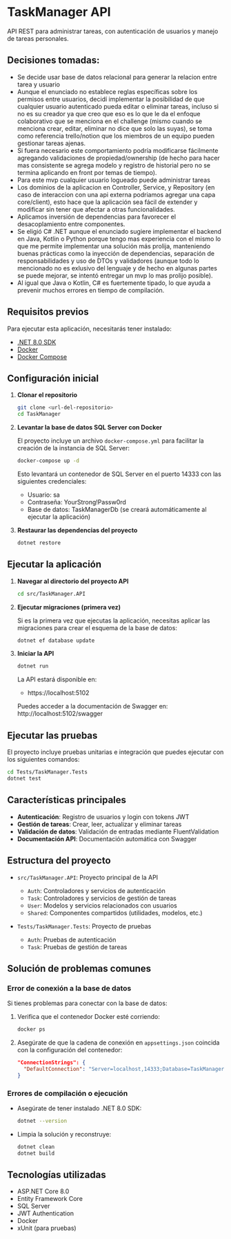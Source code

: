 # TaskManager API

API REST para administrar tareas, con autenticación de usuarios y manejo de tareas personales.

## Decisiones tomadas:
- Se decide usar base de datos relacional para generar la relacion entre tarea y usuario
- Aunque el enunciado no establece reglas específicas sobre los permisos entre usuarios, decidí implementar la posibilidad de que cualquier usuario autenticado pueda editar o eliminar tareas, incluso si no es su creador ya que creo que eso es lo que le da el enfoque colaborativo que se menciona en el challenge (mismo cuando se menciona crear, editar, eliminar no dice que solo las suyas), se toma como referencia trello/notion que los miembros de un equipo pueden gestionar tareas ajenas.
- Si fuera necesario este comportamiento podría modificarse fácilmente agregando validaciones de propiedad/ownership (de hecho para hacer mas consistente se agrega modelo y registro de historial pero no se termina aplicando en front por temas de tiempo).
- Para este mvp cualquier usuario logueado puede administrar tareas
- Los dominios de la aplicacion en Controller, Service, y Repository (en caso de interaccion con una api externa podriamos agregar una capa core/client), esto hace que la aplicación sea fácil de extender y modificar sin tener que afectar a otras funcionalidades. 
- Aplicamos inversión de dependencias para favorecer el desacoplamiento entre componentes. 
- Se eligió C# .NET aunque el enunciado sugiere implementar el backend en Java, Kotlin o Python porque tengo mas experiencia con el mismo lo que me permite implementar una solución más prolija, manteniendo buenas prácticas como la inyección de dependencias, separación de responsabilidades y uso de DTOs y validadores (aunque todo lo mencionado no es exlusivo del lenguaje y de hecho en algunas partes se puede mejorar, se intentó entregar un mvp lo mas prolijo posible).
- Al igual que Java o Kotlin, C# es fuertemente tipado, lo que ayuda a prevenir muchos errores en tiempo de compilación.

## Requisitos previos

Para ejecutar esta aplicación, necesitarás tener instalado:

- [.NET 8.0 SDK](https://dotnet.microsoft.com/download/dotnet/8.0)
- [Docker](https://docs.docker.com/get-docker/)
- [Docker Compose](https://docs.docker.com/compose/install/)

## Configuración inicial

1. **Clonar el repositorio**

   ```bash
   git clone <url-del-repositorio>
   cd TaskManager
   ```

2. **Levantar la base de datos SQL Server con Docker**

   El proyecto incluye un archivo `docker-compose.yml` para facilitar la creación de la instancia de SQL Server:

   ```bash
   docker-compose up -d
   ```

   Esto levantará un contenedor de SQL Server en el puerto 14333 con las siguientes credenciales:
   - Usuario: sa
   - Contraseña: YourStrong!Passw0rd
   - Base de datos: TaskManagerDb (se creará automáticamente al ejecutar la aplicación)

3. **Restaurar las dependencias del proyecto**

   ```bash
   dotnet restore
   ```

## Ejecutar la aplicación

1. **Navegar al directorio del proyecto API**

   ```bash
   cd src/TaskManager.API
   ```

2. **Ejecutar migraciones (primera vez)**

   Si es la primera vez que ejecutas la aplicación, necesitas aplicar las migraciones para crear el esquema de la base de datos:

   ```bash
   dotnet ef database update
   ```

3. **Iniciar la API**

   ```bash
   dotnet run
   ```

   La API estará disponible en: 
   - https://localhost:5102

   Puedes acceder a la documentación de Swagger en: http://localhost:5102/swagger

## Ejecutar las pruebas

El proyecto incluye pruebas unitarias e integración que puedes ejecutar con los siguientes comandos:

```bash
cd Tests/TaskManager.Tests
dotnet test
```

## Características principales

- **Autenticación**: Registro de usuarios y login con tokens JWT
- **Gestión de tareas**: Crear, leer, actualizar y eliminar tareas
- **Validación de datos**: Validación de entradas mediante FluentValidation
- **Documentación API**: Documentación automática con Swagger

## Estructura del proyecto

- `src/TaskManager.API`: Proyecto principal de la API
  - `Auth`: Controladores y servicios de autenticación
  - `Task`: Controladores y servicios de gestión de tareas
  - `User`: Modelos y servicios relacionados con usuarios
  - `Shared`: Componentes compartidos (utilidades, modelos, etc.)

- `Tests/TaskManager.Tests`: Proyecto de pruebas
  - `Auth`: Pruebas de autenticación
  - `Task`: Pruebas de gestión de tareas

## Solución de problemas comunes

### Error de conexión a la base de datos

Si tienes problemas para conectar con la base de datos:

1. Verifica que el contenedor Docker esté corriendo:
   ```bash
   docker ps
   ```

2. Asegúrate de que la cadena de conexión en `appsettings.json` coincida con la configuración del contenedor:
   ```json
   "ConnectionStrings": {
     "DefaultConnection": "Server=localhost,14333;Database=TaskManagerDb;User Id=sa;Password=YourStrong!Passw0rd;TrustServerCertificate=true;"
   }
   ```

### Errores de compilación o ejecución

- Asegúrate de tener instalado .NET 8.0 SDK:
  ```bash
  dotnet --version
  ```

- Limpia la solución y reconstruye:
  ```bash
  dotnet clean
  dotnet build
  ```

## Tecnologías utilizadas

- ASP.NET Core 8.0
- Entity Framework Core
- SQL Server
- JWT Authentication
- Docker
- xUnit (para pruebas) 